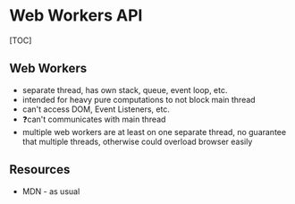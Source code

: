 # Web Workers API

[TOC]

## Web Workers

- separate thread, has own stack, queue, event loop, etc.
- intended for heavy pure computations to not block main thread
- can't access DOM, Event Listeners, etc.
- ❓can't communicates with main thread
- multiple web workers are at least on one separate thread, no guarantee that multiple threads, otherwise could overload browser easily



## Resources

- MDN - as usual